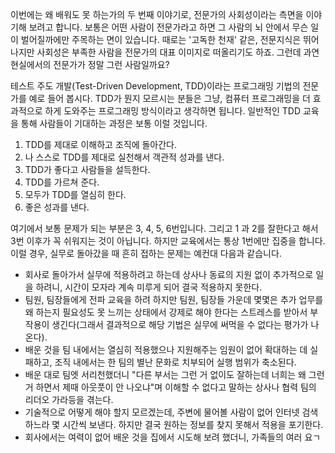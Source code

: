 이번에는 왜 배워도 못 하는가의 두 번째 이야기로, 전문가의 사회성이라는 측면을 이야기해 보려고 합니다. 보통은 어떤 사람이 전문가라고 하면 그 사람의 뇌 안에서 무슨 일이 벌어질까에만 주목하는 면이 있습니다. 때로는 '고독한 천재' 같은, 전문지식은 뛰어나지만 사회성은 부족한 사람을 전문가의 대표 이미지로 떠올리기도 하죠. 그런데 과연 현실에서의 전문가가 정말 그런 사람일까요? 

테스트 주도 개발(Test-Driven Development, TDD)이라는 프로그래밍 기법의 전문가를 예로 들어 봅시다. TDD가 뭔지 모르시는 분들은 그냥, 컴퓨터 프로그래밍을 더 효과적으로 하게 도와주는 프로그래밍 방식이라고 생각하면 됩니다. 일반적인 TDD 교육을 통해 사람들이 기대하는 과정은 보통 이럴 것입니다.

1. TDD를 제대로 이해하고 조직에 돌아간다.
2. 나 스스로 TDD를 제대로 실천해서 객관적 성과를 낸다.
3. TDD가 좋다고 사람들을 설득한다.
4. TDD를 가르쳐 준다.
5. 모두가 TDD를 열심히 한다.
6. 좋은 성과를 낸다.

여기에서 보통 문제가 되는 부분은 3, 4, 5, 6번입니다. 그리고 1 과 2를 잘한다고 해서 3번 이후가 꼭 쉬워지는 것이 아닙니다. 하지만 교육에서는 통상 1번에만 집중을 합니다. 이럴 경우, 실무로 돌아갔을 때 흔히 접하는 문제는 예컨대 다음과 같습니다.

- 회사로 돌아가서 실무에 적용하려고 하는데 상사나 동료의 지원 없이 추가적으로 일을 하려니, 시간이 모자라 계속 미루게 되어 결국 적용하지 못한다.
- 팀원, 팀장들에게 전파 교육을 하려 하지만 팀원, 팀장들 가운데 몇몇은 추가 업무를 왜 하는지 필요성도 못 느끼는 상태에서 강제로 해야 한다는 스트레스를 받아서 부작용이 생긴다(그래서 결과적으로 해당 기법은 실무에 써먹을 수 없다는 평가가 나온다).
- 배운 것을 팀 내에서는 열심히 적용했으나 지원해주는 임원이 없어 확대하는 데 실패하고, 조직 내에서는 한 팀의 별난 문화로 치부되어 실행 범위가 축소된다.
- 배운 대로 팀엣 서리천했더니 "다른 부서는 그런 거 없이도 잘하는데 너희는 왜 그런 거 하면서 제때 아웃풋이 안 나오냐"며 이해할 수 없다고 말하는 상사나 협력 팀의 리더오 가라등을 겪는다.
- 기술적으로 어떻게 해야 할지 모르겠는데, 주변에 물어볼 사람이 없어 인터넷 검색하느라 몇 시간씩 보낸다. 하지만 결국 원하는 정보를 찾지 못해서 적용을 포기한다.
- 회사에서는 여력이 없어 배운 것을 집에서 시도해 보려 했더니, 가족들의 여러 요ㄱ